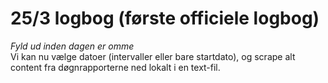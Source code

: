 # 25/3 logbog (første officiele logbog)
*Fyld ud inden dagen er omme*<br/>
Vi kan nu vælge datoer (intervaller eller bare startdato), og scrape alt content fra døgnrapporterne ned lokalt i en text-fil.

